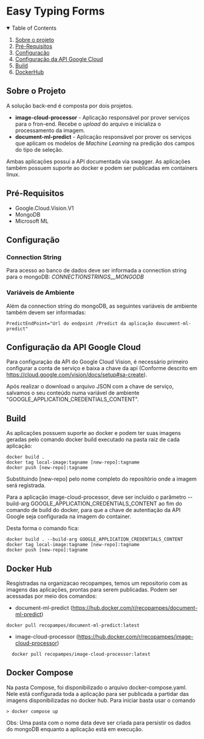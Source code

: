 # Easy Typing Forms

<!-- TABLE OF CONTENTS -->
<details open="open">
  <summary>Table of Contents</summary>
  <ol>
    <li>
      <a href="#sobre-o-projeto">Sobre o projeto</a>
    </li>
    <li>
        <a href="#pre-requisitos">Pré-Requisitos</a>
    </li>
    <li>
        <a href="#configuracao">Configuração</a>
    </li>
    <li>
        <a href="#configuracao-da-api-google-cloud">Configuração da API Google Cloud</a>
    </li>
    <li>
        <a href="#build">Build</a>
    </li>
    <li>
        <a href="#dockerhub">DockerHub</a>
    </li>
  </ol>
</details>


<!-- ABOUT THE PROJECT -->
## Sobre o Projeto

A solução back-end é composta por dois projetos.
* **image-cloud-processor** - Aplicação responsável por prover serviços para o fron-end. Recebe o *upload* do arquivo e inicializa o processamento da imagem.
* **document-ml-predict** - Aplicação responsável por prover os serviços que aplicam os modelos de *Machine Learning* na predição dos campos do tipo de seleção.

Ambas aplicações possui a API documentada via swagger. As aplicações também possuem suporte ao docker e podem ser publicadas em containers linux.

## Pré-Requisitos

* Google.Cloud.Vision.V1
* MongoDB
* Microsoft ML

## Configuração
### Connection String
Para acesso ao banco de dados deve ser informada a connection string para o mongoDB: 
*CONNECTIONSTRINGS__MONGODB*

### Variáveis de Ambiente

Além da connection string do mongoDB, as seguintes variáveis de ambiente também devem ser informadas:
```
PredictEndPoint="Url do endpoint /Predict da aplicação doucument-ml-predict"
```

## Configuração da API Google Cloud
Para configuração da API do Google Cloud Vision, é necessário primeiro configurar a conta de serviço e baixa a chave da api (Conforme descrito em https://cloud.google.com/vision/docs/setup#sa-create).

Após realizar o download o arquivo JSON com a chave de serviço, salvamos o seu conteúdo numa variável de ambiente "GOOGLE_APPLICATION_CREDENTIALS_CONTENT".

## Build
As aplicações possuem suporte ao docker e podem ter suas imagens geradas pelo comando docker build executado na pasta raiz de cada aplicação:

```
docker build .
docker tag local-image:tagname [new-repo]:tagname
docker push [new-repo]:tagname
```

Substituindo [new-repo] pelo nome completo do repositório onde a imagem será registrada.

Para a aplicação image-cloud-processor, deve ser incluído o parâmetro --build-arg GOOGLE_APPLICATION_CREDENTIALS_CONTENT ao fim do comando de build do docker, para que a chave de autentiação da API Google seja configurada na imagem do container.

Desta forma o comando fica:

```
docker build . --build-arg GOOGLE_APPLICATION_CREDENTIALS_CONTENT
docker tag local-image:tagname [new-repo]:tagname
docker push [new-repo]:tagname
```


## Docker Hub

Resgistradas na organizacao recopampes, temos um repositorio com as imagens das aplicações, prontas para serem publicadas.
Podem ser acessadas por meio dos comandos:

* document-ml-predict (https://hub.docker.com/r/recopampes/document-ml-predict)

``` 
docker pull recopampes/document-ml-predict:latest
```
* image-cloud-processor (https://hub.docker.com/r/recopampes/image-cloud-processor)

```
  docker pull recopampes/image-cloud-processor:latest
```
## Docker Compose

Na pasta Compose, foi disponibilizado o arquivo docker-compose.yaml.
Nele está configurada toda a aplicação para ser publicada a partidar das imagens disponibilizadas no docker hub. Para iniciar basta usar o comando
```
> docker compose up
```

Obs: Uma pasta com o nome data deve ser criada para persistir os dados do mongoDB enquanto a aplicação está em execução.